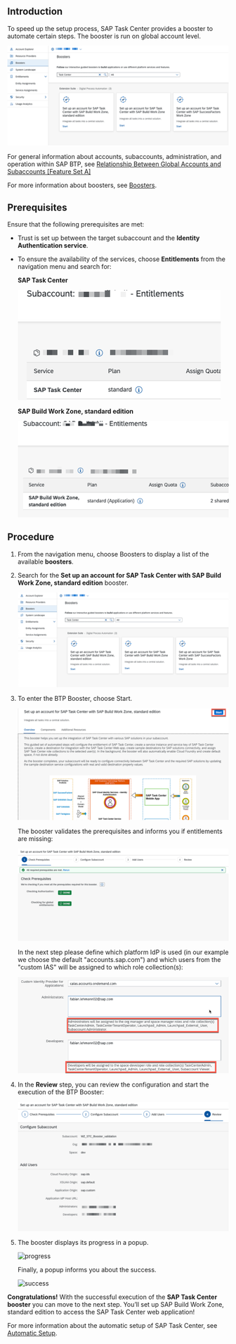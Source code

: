 ## Introduction

To speed up the setup process, SAP Task Center provides a booster to automate certain steps.
The booster is run on global account level.

![btp booster](images/btp_booster.png)

For general information about accounts, subaccounts, administration, and operation within SAP BTP, see [Relationship Between Global Accounts and Subaccounts [Feature Set A]](https://help.sap.com/products/BTP/65de2977205c403bbc107264b8eccf4b/8ed4a705efa0431b910056c0acdbf377.html?version=Cloud#loioeeda449cf252418a97e0f7c9abd30b9a)

For more information about boosters, see [Boosters](https://help.sap.com/products/BTP/65de2977205c403bbc107264b8eccf4b/fb1b56148f834749a2bf51127421610b.html).

## Prerequisites

Ensure that the following prerequisites are met:

- Trust is set up between the target subaccount and the **Identity Authentication service**.
- To ensure the availability of the services, choose **Entitlements** from the navigation menu and search for:

    **SAP Task Center**

    ![task center](images/tc_entitlement.png)
   

    **SAP Build Work Zone, standard edition**

    ![lp](images/bwz_entitlement.png)

## Procedure

1. From the navigation menu, choose Boosters to display a list of the available **boosters**.
2. Search for the **Set up an account for SAP Task Center with SAP Build Work Zone, standard edition** booster.

    ![btp booster procedure](images/btp_booster.png)

3. To enter the BTP Booster, choose Start.

    ![btp booster start](images/btp_booster_start.png)

    The booster validates the prerequisites and informs you if entitlements are missing:

    ![check](images/btp_booster_validation_prereq.png)

    In the next step please define which platform IdP is used (in our example we choose the default "accounts.sap.com") and which users from the "custom IAS" will be assigned to which role collection(s):

    ![check](images/btp_booster_idp_rc_assignemnet.png)

4. In the **Review** step, you can review the configuration and start the execution of the BTP Booster:

    ![check](images/btp_booster_review.png)

5. The booster displays its progress in a popup.

    ![progress](images/btp_booster_progress.png)

    Finally, a popup informs you about the success.

    ![success](images/btp_booster_success.png)

**Congratulations!** With the successful execution of the **SAP Task Center booster** you can move to the next step. You’ll set up SAP Build Work Zone, standard edition to access the SAP Task Center web application!

For more information about the automatic setup of SAP Task Center, see [Automatic Setup](https://help.sap.com/viewer/08cbda59b4954e93abb2ec85f1db399d/Cloud/en-US/3a499676e7ae4282af84092f778e3737.html).
